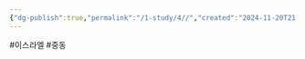 ```yaml
---
{"dg-publish":true,"permalink":"/1-study/4//","created":"2024-11-20T21:02:30.076+09:00","updated":"2025-06-03T20:07:22.372+09:00"}
---
```


#이스라엘 #중동 
